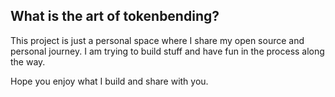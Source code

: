 ## What is the art of tokenbending?
This project is just a personal space where I share my open source and personal journey.
I am trying to build stuff and have fun in the process along the way.

Hope you enjoy what I build and share with you.